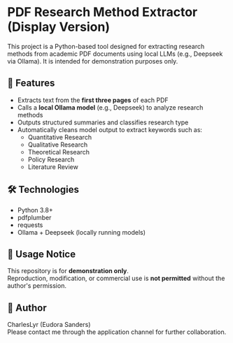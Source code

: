 # PDF Research Method Extractor (Display Version)

This project is a Python-based tool designed for extracting research methods from academic PDF documents using local LLMs (e.g., Deepseek via Ollama). It is intended for demonstration purposes only.

## 🚀 Features

- Extracts text from the **first three pages** of each PDF
- Calls a **local Ollama model** (e.g., Deepseek) to analyze research methods
- Outputs structured summaries and classifies research type
- Automatically cleans model output to extract keywords such as:
  - Quantitative Research
  - Qualitative Research
  - Theoretical Research
  - Policy Research
  - Literature Review

## 🛠️ Technologies

- Python 3.8+
- pdfplumber
- requests
- Ollama + Deepseek (locally running models)

## 📄 Usage Notice

This repository is for **demonstration only**.  
Reproduction, modification, or commercial use is **not permitted** without the author's permission.

## 👤 Author

CharlesLyr (Eudora Sanders)  
Please contact me through the application channel for further collaboration.




